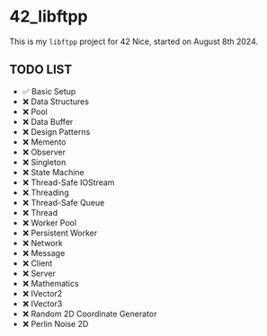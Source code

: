 # 42_libftpp

This is my `libftpp` project for 42 Nice, started on August 8th 2024.

## TODO LIST

- ✅ Basic Setup
- ❌ Data Structures
-   ❌ Pool
-   ❌ Data Buffer
- ❌ Design Patterns
-   ❌ Memento
-   ❌ Observer
-   ❌ Singleton
-   ❌ State Machine
- ❌ Thread-Safe IOStream
- ❌ Threading
-   ❌ Thread-Safe Queue
-   ❌ Thread
-   ❌ Worker Pool
-   ❌ Persistent Worker
- ❌ Network
-   ❌ Message
-   ❌ Client
-   ❌ Server
- ❌ Mathematics
-   ❌ IVector2
-   ❌ IVector3
-   ❌ Random 2D Coordinate Generator
-   ❌ Perlin Noise 2D